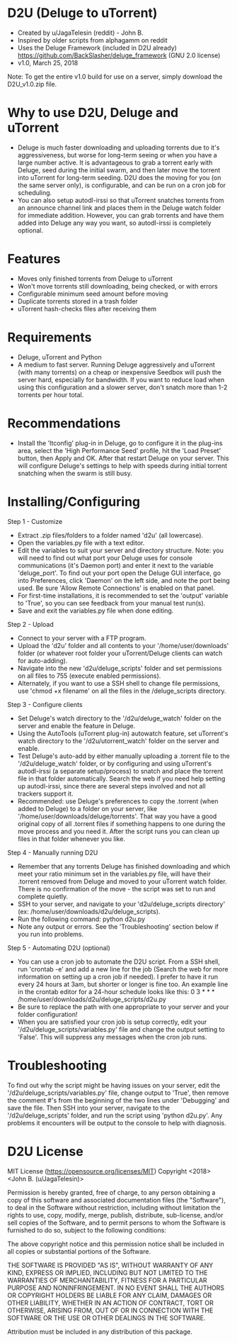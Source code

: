 
D2U (Deluge to uTorrent)
========================
- Created by u/JagaTelesin (reddit) - John B.
- Inspired by older scripts from alphagamm on reddit
- Uses the Deluge Framework (included in D2U already) https://github.com/BackSlasher/deluge_framework (GNU 2.0 license)
- v1.0, March 25, 2018

Note:  To get the entire v1.0 build for use on a server, simply download the D2U_v1.0.zip file.


Why to use D2U, Deluge and uTorrent
===================================
- Deluge is much faster downloading and uploading torrents due to it's aggressiveness, but worse for long-term seeing or when you have a large number active.  It is advantageous to grab a torrent early with Deluge, seed during the initial swarm, and then later move the torrent into uTorrent for long-term seeding.  D2U does the moving for you (on the same server only), is configurable, and can be run on a cron job for scheduling.
- You can also setup autodl-irssi so that uTorrent snatches torrents from an announce channel link and places them in the Deluge watch folder for immediate addition.  However, you can grab torrents and have them added into Deluge any way you want, so autodl-irssi is completely optional.

Features
========
- Moves only finished torrents from Deluge to uTorrent
- Won't move torrents still downloading, being checked, or with errors
- Configurable minimum seed amount before moving
- Duplicate torrents stored in a trash folder
- uTorrent hash-checks files after receiving them

Requirements
============
- Deluge, uTorrent and Python
- A medium to fast server.  Running Deluge aggressively and uTorrent (with many torrents) on a cheap or inexpensive Seedbox will push the server hard, especially for bandwidth.  If you want to reduce load when using this configuration and a slower server, don't snatch more than 1-2 torrents per hour total.

Recommendations
===============
- Install the 'ltconfig' plug-in in Deluge, go to configure it in the plug-ins area, select the 'High Performance Seed' profile, hit the 'Load Preset' button, then Apply and OK.  After that restart Deluge on your server.  This will configure Deluge's settings to help with speeds during initial torrent snatching when the swarm is still busy.



Installing/Configuring
======================

Step 1 - Customize
- Extract .zip files/folders to a folder named 'd2u' (all lowercase).
- Open the variables.py file with a text editor.
- Edit the variables to suit your server and directory structure.  Note:  you will need to find out what port your Deluge uses for console communications (it's Daemon port) and enter it next to the variable 'deluge_port'.  To find out your port open the Deluge GUI interface, go into Preferences, click 'Daemon' on the left side, and note the port being used.  Be sure 'Allow Remote Connections' is enabled on that panel.
- For first-time installations, it is recommended to set the 'output' variable to 'True', so you can see feedback from your manual test run(s).
- Save and exit the variables.py file when done editing.


Step 2 - Upload
- Connect to your server with a FTP program.
- Upload the 'd2u' folder and all contents to your '/home/user/downloads' folder (or whatever root folder your uTorrent/Deluge clients can watch for auto-adding).
- Navigate into the new 'd2u/deluge_scripts' folder and set permissions on all files to 755 (execute enabled permissions).
- Alternately, if you want to use a SSH shell to change file permissions, use 'chmod +x filename' on all the files in the /deluge_scripts directory.


Step 3 - Configure clients
- Set Deluge's watch directory to the '/d2u/deluge_watch' folder on the server and enable the feature in Deluge.
- Using the AutoTools (uTorrent plug-in) autowatch feature, set uTorrent's watch directory to the '/d2u/utorrent_watch' folder on the server and enable.
- Test Deluge's auto-add by either manually uploading a .torrent file to the '/d2u/deluge_watch' folder, or by configuring and using uTorrent's autodl-irssi (a separate setup/process) to snatch and place the torrent file in that folder automatically.  Search the web if you need help setting up autodl-irssi, since there are several steps involved and not all trackers support it.
- Recommended:  use Deluge's preferences to copy the .torrent (when added to Deluge) to a folder on your server, like '/home/user/downloads/deluge/torrents'.  That way you have a good original copy of all .torrent files if something happens to one during the move process and you need it.  After the script runs you can clean up files in that folder whenever you like.


Step 4 - Manually running D2U
- Remember that any torrents Deluge has finished downloading and which meet your ratio minimum set in the variables.py file, will have their .torrent removed from Deluge and moved to your uTorrent watch folder.  There is no confirmation of the move - the script was set to run and complete quietly.
- SSH to your server, and navigate to your 'd2u/deluge_scripts directory' (ex: /home/user/downloads/d2u/deluge_scripts).
- Run the following command: python d2u.py
- Note any output or errors.  See the 'Troubleshooting' section below if you run into problems.


Step 5 - Automating D2U  (optional)
- You can use a cron job to automate the D2U script.  From a SSH shell, run 'crontab -e' and add a new line for the job (Search the web for more information on setting up a cron job if needed).  I prefer to have it run every 24 hours at 3am, but shorter or longer is fine too.  An example line in the crontab editor for a 24-hour schedule looks like this:
 0 3 * * * /home/user/downloads/d2u/deluge_scripts/d2u.py
- Be sure to replace the path with one appropriate to your server and your folder configuration!
- When you are satisfied your cron job is setup correctly, edit your '/d2u/deluge_scripts/variables.py' file and change the output setting to 'False'.  This will suppress any messages when the cron job runs.



Troubleshooting
================

To find out why the script might be having issues on your server, edit the '/d2u/deluge_scripts/variables.py' file, change output to 'True', then remove the comment #'s from the beginning of the two lines under 'Debugging' and save the file.  Then SSH into your server, navigate to the '/d2u/deluge_scripts' folder, and run the script using 'python d2u.py'.  Any problems it encounters will be output to the console to help with diagnosis.



D2U License
===========

MIT License (https://opensource.org/licenses/MIT)
Copyright <2018> <John B. (u/JagaTelesin)>

Permission is hereby granted, free of charge, to any person obtaining a copy of this software and associated documentation files (the "Software"), to deal in the Software without restriction, including without limitation the rights to use, copy, modify, merge, publish, distribute, sub-license, and/or sell copies of the Software, and to permit persons to whom the Software is furnished to do so, subject to the following conditions:

The above copyright notice and this permission notice shall be included in all copies or substantial portions of the Software.

THE SOFTWARE IS PROVIDED "AS IS", WITHOUT WARRANTY OF ANY KIND, EXPRESS OR IMPLIED, INCLUDING BUT NOT LIMITED TO THE WARRANTIES OF MERCHANTABILITY, FITNESS FOR A PARTICULAR PURPOSE AND NONINFRINGEMENT. IN NO EVENT SHALL THE AUTHORS OR COPYRIGHT HOLDERS BE LIABLE FOR ANY CLAIM, DAMAGES OR OTHER LIABILITY, WHETHER IN AN ACTION OF CONTRACT, TORT OR OTHERWISE, ARISING FROM, OUT OF OR IN CONNECTION WITH THE SOFTWARE OR THE USE OR OTHER DEALINGS IN THE SOFTWARE.

Attribution must be included in any distribution of this package.
